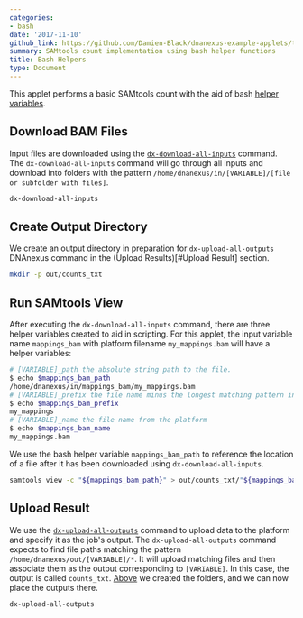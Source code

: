 ```yaml
---
categories:
- bash
date: '2017-11-10'
github_link: https://github.com/Damien-Black/dnanexus-example-applets/tree/master/Tutorials/bash/samtools_count_bashhelper_sh
summary: SAMtools count implementation using bash helper functions
title: Bash Helpers
type: Document
---
```

This applet performs a basic SAMtools count with the aid of bash [helper variables](https://wiki.dnanexus.com/Developer-Tutorials/Sample-Code?bash#Bash-app-helper-variables).

## Download BAM Files
Input files are downloaded using the [`dx-download-all-inputs`](https://wiki.dnanexus.com/Helpstrings-of-SDK-Command-Line-Utilities#dx-download-all-inputs) command. The `dx-download-all-inputs` command will go through all inputs and download into folders with the pattern
`/home/dnanexus/in/[VARIABLE]/[file or subfolder with files]`.
```bash
dx-download-all-inputs
```

## Create Output Directory

We create an output directory in preparation for `dx-upload-all-outputs` DNAnexus command in the (Upload Results)[#Upload Result] section.
```bash
mkdir -p out/counts_txt
```

## Run SAMtools View

After executing the `dx-download-all-inputs` command, there are three helper variables created to aid in scripting. For this applet, the input variable name `mappings_bam` with platform filename `my_mappings.bam` will have a helper variables:
```bash
# [VARIABLE]_path the absolute string path to the file.
$ echo $mappings_bam_path
/home/dnanexus/in/mappings_bam/my_mappings.bam
# [VARIABLE]_prefix the file name minus the longest matching pattern in the dxapp.json file
$ echo $mappings_bam_prefix
my_mappings
# [VARIABLE]_name the file name from the platform
$ echo $mappings_bam_name
my_mappings.bam
```
We use the bash helper variable `mappings_bam_path` to reference the location of a file after it has been downloaded using `dx-download-all-inputs`.
```bash
samtools view -c "${mappings_bam_path}" > out/counts_txt/"${mappings_bam_prefix}.txt"
```

## Upload Result

We use the [`dx-upload-all-outputs`](https://wiki.dnanexus.com/Helpstrings-of-SDK-Command-Line-Utilities#dx-upload-all-outputs) command to upload data to the platform and specify
it as the job's output. The `dx-upload-all-outputs` command expects to find file paths matching the pattern
`/home/dnanexus/out/[VARIABLE]/*`. It will upload matching files and then associate them as the output corresponding to `[VARIABLE]`. In this case,
the output is called `counts_txt`. [Above](#create-output-directory) we created the folders, and we can now place the outputs there.  <!-- TODO: Add multiple dx upload all example -->
```bash
dx-upload-all-outputs
```
